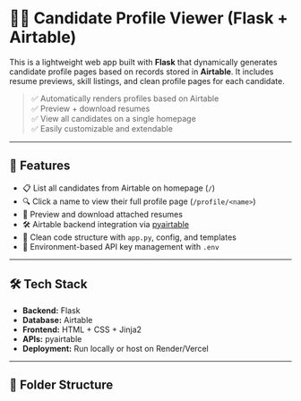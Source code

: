 # 🧑‍💼 Candidate Profile Viewer (Flask + Airtable)

This is a lightweight web app built with **Flask** that dynamically generates candidate profile pages based on records stored in **Airtable**. It includes resume previews, skill listings, and clean profile pages for each candidate.

> ✅ Automatically renders profiles based on Airtable  
> ✅ Preview + download resumes  
> ✅ View all candidates on a single homepage  
> ✅ Easily customizable and extendable

---

## 🚀 Features

- 📋 List all candidates from Airtable on homepage (`/`)
- 🔍 Click a name to view their full profile page (`/profile/<name>`)
- 📎 Preview and download attached resumes
- 🛠 Airtable backend integration via [pyairtable](https://github.com/gtalarico/pyairtable)
- 🧱 Clean code structure with `app.py`, config, and templates
- 🔐 Environment-based API key management with `.env`

---

## 🛠 Tech Stack

- **Backend:** Flask
- **Database:** Airtable
- **Frontend:** HTML + CSS + Jinja2
- **APIs:** pyairtable
- **Deployment:** Run locally or host on Render/Vercel

---

## 📂 Folder Structure

